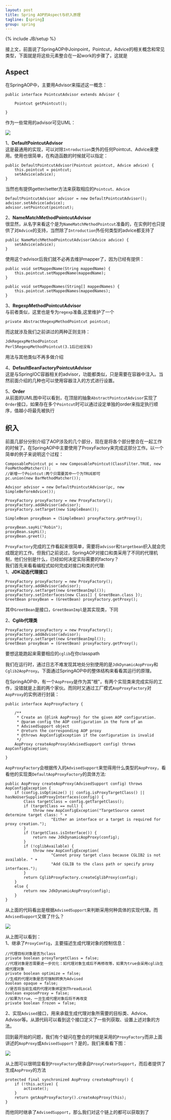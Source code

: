 ```yaml
---
layout: post
title: Spring AOP的Aspect与织入原理
tagline: [spring] 
group: spring
---
```

{% include JB/setup %}

接上文，前面说了SpringAOP中Joinpoint，Pointcut，Advice的相关概念和常见类型，下面就是将这些元素整合在一起work的步骤了，这就是  
## Aspect ##
在SpringAOP中，主要用Advisor来描述这一概念：  

	public interface PointcutAdvisor extends Advisor {
	
		Pointcut getPointcut();
	
	}

作为一些常用的advisor可见UML： 

![](../img/spring-aop-advisor.png)

1、<strong>DefaultPointcutAdvisor</strong>  
这是最通用的实现，可以对除`Introduction`类外的任何Pointcut、Advice来使用。使用也很简单，在构造函数的时候就可以指定：  

	public DefaultPointcutAdvisor(Pointcut pointcut, Advice advice) {
		this.pointcut = pointcut;
		setAdvice(advice);
	}

当然也有提供getter/setter方法来获取相应的`Pointcut、Advice`  

    DefaultPointcutAdvisor advisor = new DefaultPointcutAdvisor();
    advisor.setAdvice(advice);
    advisor.setPointcut(pointcut);

2、<strong>NameMatchMethodPointcutAdvisor</strong>  
很显然，从名字来看这个是为`NameMatchMethodPointcut`准备的，在实例时也只提供了对`Advice`的支持，当然除了`Introduction`外任何类型的advice都支持了  

	public NameMatchMethodPointcutAdvisor(Advice advice) {
		setAdvice(advice);
	}

使用这个advisor后我们就不必再去维护mapper了，因为已经有提供：  

	public void setMappedName(String mappedName) {
		this.pointcut.setMappedName(mappedName);
	}

	public void setMappedNames(String[] mappedNames) {
		this.pointcut.setMappedNames(mappedNames);
	}

3、<strong>RegexpMethodPointcutAdvisor</strong>  
与前者类似，这里也是专为`regexp`准备,这里维护了一个  

	private AbstractRegexpMethodPointcut pointcut;

而这就涉及我们之前讲过的两种正则支持：  

	JdkRegexpMethodPointcut
	Perl5RegexpMethodPointcut(3.1后已经没有)

用法与其他类似不再多做介绍

4、<strong>DefaultBeanFactoryPointcutAdvisor</strong>  
这是与SpringIOC容器相关的advisor，功能都类似，只是需要在容器中注入。当然前面介绍的几种也可以使用容器注入的方式进行设置。

5、<strong>Order</strong>  
从前面的UML图中可以看到，在顶层的抽象`AbstractPointcutAdvisor`实现了`Order`接口，如果存在多个`Pointcut`时可以通过设定单独的order来指定执行顺序，值越小将最先被执行


## 织入 ##
前面几部分分别介绍了AOP涉及的几个部分，现在是将各个部分整合在一起工作的时候了。在SpringAOP中主要使用了ProxyFactory来完成这部分工作。以一个简单的例子来说明这个过程： 

    ComposablePointcut pc = new ComposablePointcut(ClassFilter.TRUE, new FooMethodMatcher());
    //新增一个Pointcut:两个只需要其中一个为TRUE即可
    pc.union(new BarMethodMatcher());

    Advisor advisor = new DefaultPointcutAdvisor(pc, new SimpleBeforeAdvice());

    ProxyFactory proxyFactory = new ProxyFactory();
    proxyFactory.addAdvisor(advisor);
    proxyFactory.setTarget(new SimpleBean());

    SimpleBean proxyBean = (SimpleBean) proxyFactory.getProxy();

    proxyBean.sayHi("Robin");
    proxyBean.sayHi();
    proxyBean.greet();

`ProxyFactory`完成的工作看起来很简单，需要将`advisor`和`targetbean`织入就会完成既定的工作。但我们之前说过，SpringAOP对接口和类采用了不同的代理机制，他们分别是什么，已经如何决定实际需要的factory？  
我们首先来看看编程式如何完成对接口和类的代理:  
1、<strong>JDK动态代理接口</strong>  

    ProxyFactory proxyFactory = new ProxyFactory();
    proxyFactory.addAdvisor(advisor);
    proxyFactory.setTarget(new GreetBeanImpl());
    proxyFactory.setInterfaces(new Class[] { GreetBean.class });
    GreetBean proxyBean = (GreetBean) proxyFactory.getProxy();

其中`GreetBean`是接口，`GreetBeanImpl`是其实现类，下同

2、<strong>Cglib代理类</strong>  

    ProxyFactory proxyFactory = new ProxyFactory();
    proxyFactory.addAdvisor(advisor);
    proxyFactory.setTarget(new GreetBeanImpl());
    GreetBean proxyBean = (GreetBean) proxyFactory.getProxy();

要想这能跑起来需要相应的`cglib`在你classpath

我们在运行时，通过日志不难发现其地处分别使用的是`JdkDynamicAopProxy`和`Cglib2AopProxy`。下面通过SpringAOP中的整体结构来看看其运行的原理。  

在SpringAOP中，有一个`AopProxy`是作为其"根"，有两个实现类来完成实际的工作，没错就是上面的两个家伙。而同时又通过工厂模式`AopProxyFactory`对`AopProxy`的实例进行封装： 

	public interface AopProxyFactory {
	
		/**
		 * Create an {@link AopProxy} for the given AOP configuration.
		 * @param config the AOP configuration in the form of an
		 * AdvisedSupport object
		 * @return the corresponding AOP proxy
		 * @throws AopConfigException if the configuration is invalid
		 */
		AopProxy createAopProxy(AdvisedSupport config) throws AopConfigException;
	
	}

`AopProxyFactory`会根据传入的`AdvisedSupport`来觉得用什么类型的`AopProxy`，看看他的实现类`DefaultAopProxyFactory`的具体方法:  

	public AopProxy createAopProxy(AdvisedSupport config) throws AopConfigException {
		if (config.isOptimize() || config.isProxyTargetClass() || hasNoUserSuppliedProxyInterfaces(config)) {
			Class targetClass = config.getTargetClass();
			if (targetClass == null) {
				throw new AopConfigException("TargetSource cannot determine target class: " +
						"Either an interface or a target is required for proxy creation.");
			}
			if (targetClass.isInterface()) {
				return new JdkDynamicAopProxy(config);
			}
			if (!cglibAvailable) {
				throw new AopConfigException(
						"Cannot proxy target class because CGLIB2 is not available. " +
						"Add CGLIB to the class path or specify proxy interfaces.");
			}
			return CglibProxyFactory.createCglibProxy(config);
		}
		else {
			return new JdkDynamicAopProxy(config);
		}
	}

从上面的代码看出是根据`AdvisedSupport`来判断采用何种具体的实现代理。而`AdvisedSupport`又做了什么？

![](../img/spring-aop-advisesupport.png)

从上图可以看到：  
1、继承了`ProxyConfig`，主要描述生成代理对象的控制信息： 

	//代理目标对象是否为class
	private boolean proxyTargetClass = false;
	//代理对象是否需要进一步优化：如代理对象生成后不再修改等，如果为true会采用cglib生成代理对象
	private boolean optimize = false;
	//生成的代理对象是否可强制转换为Advised
	boolean opaque = false;
	//是否将当前生成的代理对象绑定到ThreadLocal
	boolean exposeProxy = false;
	//如果为true，一旦生成代理对象后将不再改变
	private boolean frozen = false;

2、实现`Advised`接口，用来承载生成代理对象所需要的目标类、Advice、Advisor等。从源代码可以看到这个接口定义了一些列获取、设置上述对象的方法。

回到最开始的问题，我们有个疑问在整合的时候是采用的`ProxyFactory`而非上面讲述的`AopProxy`或`AdvisedSupport`？是的，我们来看看下图：  

![](../img/spring-aop-proxyfactory.png)

从上图可以很明显看到`ProxyFactory`继承自`ProxyCreatorSupport`，而后者提供了生成`AopProxy`的方法

	protected final synchronized AopProxy createAopProxy() {
		if (!this.active) {
			activate();
		}
		return getAopProxyFactory().createAopProxy(this);
	}

而他同时继承了`AdvisedSupport`，那么我们对这个链上的都可以获取到了
